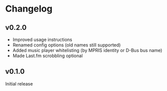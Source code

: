 # Changelog

## v0.2.0

- Improved usage instructions
- Renamed config options (old names still supported)
- Added music player whitelisting (by MPRIS identity or D-Bus bus name)
- Made Last.fm scrobbling optional

## v0.1.0

Initial release